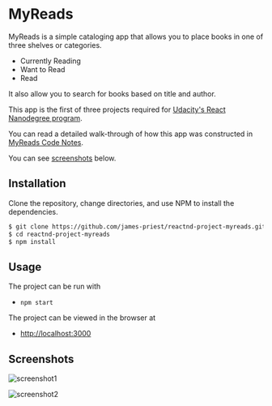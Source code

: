 # MyReads

MyReads is a simple cataloging app that allows you to place books in one of three shelves or categories.

- Currently Reading
- Want to Read
- Read

It also allow you to search for books based on title and author.

This app is the first of three projects required for [Udacity's React Nanodegree program](https://www.udacity.com/course/react-nanodegree--nd019).

You can read a detailed walk-through of how this app was constructed in  [MyReads Code Notes](https://james-priest.github.io/reactnd-project-myreads/).

You can see [screenshots](#screenshots) below.

## Installation

Clone the repository, change directories, and use NPM to install the dependencies.

```bash
$ git clone https://github.com/james-priest/reactnd-project-myreads.git
$ cd reactnd-project-myreads
$ npm install
```

## Usage

The project can be run with

- `npm start`

The project can be viewed in the browser at

- [http://localhost:3000](http://localhost:3000)

## Screenshots

![screenshot1](./docs/assets/images/p1.jpg)

![screenshot2](./docs/assets/images/p9.jpg)